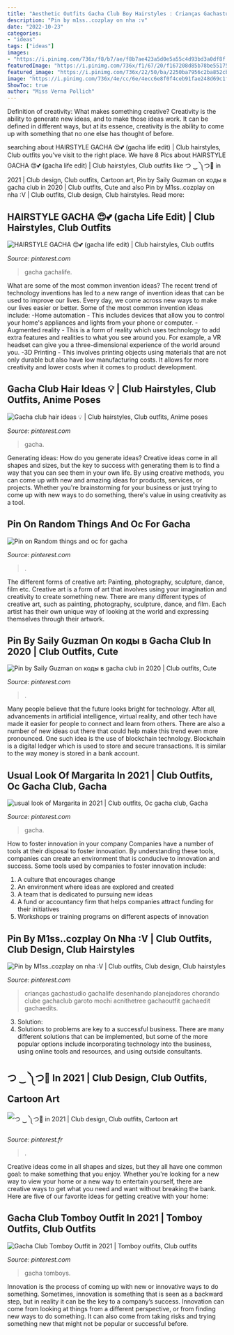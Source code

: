 ```yaml
---
title: "Aesthetic Outfits Gacha Club Boy Hairstyles : Crianças Gachastudio Gachalife Desenhando Planejadores Chorando Clube Gachaclub Garoto Mochi Acnithetree Gachaoutfit Gachaedit Gachaedits"
description: "Pin by m1ss..cozplay on nha :v"
date: "2022-10-23"
categories:
- "ideas"
tags: ["ideas"]
images:
- "https://i.pinimg.com/736x/f8/b7/ae/f8b7ae423a5d0e5a55c4d93bd3a0df8f.jpg"
featuredImage: "https://i.pinimg.com/736x/f1/67/20/f167208d85b78be551751aba45b617f2.jpg"
featured_image: "https://i.pinimg.com/736x/22/50/ba/2250ba7956c2ba852cb6b633808dec9a.jpg"
image: "https://i.pinimg.com/736x/4e/cc/6e/4ecc6e8f0f4ceb91fae248d69c1f7e50.jpg"
ShowToc: true
author: "Miss Verna Pollich"
---
```



Definition of creativity: What makes something creative?
Creativity is the ability to generate new ideas, and to make those ideas work. It can be defined in different ways, but at its essence, creativity is the ability to come up with something that no one else has thought of before.

	

		
searching about HAIRSTYLE GACHA 😍💕 (gacha life edit) | Club hairstyles, Club outfits you've visit to the right place. We have 8 Pics about HAIRSTYLE GACHA 😍💕 (gacha life edit) | Club hairstyles, Club outfits like つ ‿ ༽つ🔪 in 2021 | Club design, Club outfits, Cartoon art, Pin by Saily Guzman on коды в gacha club in 2020 | Club outfits, Cute and also Pin by M1ss..cozplay on nha :V | Club outfits, Club design, Club hairstyles. Read more:
		
    
## HAIRSTYLE GACHA 😍💕 (gacha Life Edit) | Club Hairstyles, Club Outfits

<img loading=lazy src="https://i.pinimg.com/736x/ae/6b/eb/ae6bebff3ab6bd9f6d47c040b781987b.jpg" onerror="this.onerror=null;this.src='https://tse1.mm.bing.net/th?id=OIP.O7o4nEYRzMsGn9Wsr4mWhgHaHa&amp;pid=15.1';" alt="HAIRSTYLE GACHA 😍💕 (gacha life edit) | Club hairstyles, Club outfits">

_Source: pinterest.com_

>gacha gachalife. 

	

What are some of the most common invention ideas?
The recent trend of technology inventions has led to a new range of invention ideas that can be used to improve our lives. Every day, we come across new ways to make our lives easier or better. Some of the most common invention ideas include: 
-Home automation - This includes devices that allow you to control your home's appliances and lights from your phone or computer. 
-Augmented reality - This is a form of reality which uses technology to add extra features and realities to what you see around you. For example, a VR headset can give you a three-dimensional experience of the world around you. 
-3D Printing - This involves printing objects using materials that are not only durable but also have low manufacturing costs. It allows for more creativity and lower costs when it comes to product development.

    
## Gacha Club Hair Ideas 💡 | Club Hairstyles, Club Outfits, Anime Poses

<img loading=lazy src="https://i.pinimg.com/736x/f1/67/20/f167208d85b78be551751aba45b617f2.jpg" onerror="this.onerror=null;this.src='https://tse4.mm.bing.net/th?id=OIP.A6-yyc8SkiauRf3ZrP8XKAHaDu&amp;pid=15.1';" alt="Gacha club hair ideas 💡 | Club hairstyles, Club outfits, Anime poses">

_Source: pinterest.com_

>gacha. 

	

Generating ideas: How do you generate ideas?
Creative ideas come in all shapes and sizes, but the key to success with generating them is to find a way that you can see them in your own life. By using creative methods, you can come up with new and amazing ideas for products, services, or projects. Whether you're brainstorming for your business or just trying to come up with new ways to do something, there's value in using creativity as a tool.

    
## Pin On Random Things And Oc For Gacha

<img loading=lazy src="https://i.pinimg.com/736x/eb/35/8a/eb358a3e2722a8c4f7f6fd5bff8cc294.jpg" onerror="this.onerror=null;this.src='https://tse4.mm.bing.net/th?id=OIP.YvnoNTbrP51JUZSjppQwDAHaJ3&amp;pid=15.1';" alt="Pin on Random things and oc for gacha">

_Source: pinterest.com_

>. 

	

The different forms of creative art: Painting, photography, sculpture, dance, film etc.
Creative art is a form of art that involves using your imagination and creativity to create something new. There are many different types of creative art, such as painting, photography, sculpture, dance, and film. Each artist has their own unique way of looking at the world and expressing themselves through their artwork.

    
## Pin By Saily Guzman On коды в Gacha Club In 2020 | Club Outfits, Cute

<img loading=lazy src="https://i.pinimg.com/736x/3c/3c/df/3c3cdf8ecd7399ebec8a0641f8cac193.jpg" onerror="this.onerror=null;this.src='https://tse2.mm.bing.net/th?id=OIP.lWmAgaowp_X6FkVXQXlTzQHaHS&amp;pid=15.1';" alt="Pin by Saily Guzman on коды в gacha club in 2020 | Club outfits, Cute">

_Source: pinterest.com_

>. 

	

Many people believe that the future looks bright for technology. After all, advancements in artificial intelligence, virtual reality, and other tech have made it easier for people to connect and learn from others. There are also a number of new ideas out there that could help make this trend even more pronounced. One such idea is the use of blockchain technology. Blockchain is a digital ledger which is used to store and secure transactions. It is similar to the way money is stored in a bank account.

    
## Usual Look Of Margarita In 2021 | Club Outfits, Oc Gacha Club, Gacha

<img loading=lazy src="https://i.pinimg.com/736x/22/50/ba/2250ba7956c2ba852cb6b633808dec9a.jpg" onerror="this.onerror=null;this.src='https://tse3.mm.bing.net/th?id=OIP.pX3o9nkERtICzM5z-9ZgrgHaGi&amp;pid=15.1';" alt="usual look of Margarita in 2021 | Club outfits, Oc gacha club, Gacha">

_Source: pinterest.com_

>gacha. 

	

How to foster innovation in your company
Companies have a number of tools at their disposal to foster innovation. By understanding these tools, companies can create an environment that is conducive to innovation and success. 
Some tools used by companies to foster innovation include: 

1. A culture that encourages change 
2. An environment where ideas are explored and created 
3. A team that is dedicated to pursuing new ideas 
4. A fund or accountancy firm that helps companies attract funding for their initiatives 
5. Workshops or training programs on different aspects of innovation 

    
## Pin By M1ss..cozplay On Nha :V | Club Outfits, Club Design, Club Hairstyles

<img loading=lazy src="https://i.pinimg.com/736x/4e/cc/6e/4ecc6e8f0f4ceb91fae248d69c1f7e50.jpg" onerror="this.onerror=null;this.src='https://tse2.mm.bing.net/th?id=OIP.JwoPlqxyG9B8Pg9YW36yDgHaIh&amp;pid=15.1';" alt="Pin by M1ss..cozplay on nha :V | Club outfits, Club design, Club hairstyles">

_Source: pinterest.com_

>crianças gachastudio gachalife desenhando planejadores chorando clube gachaclub garoto mochi acnithetree gachaoutfit gachaedit gachaedits. 

	

3. Solution:
3. Solutions to problems are key to a successful business. There are many different solutions that can be implemented, but some of the more popular options include incorporating technology into the business, using online tools and resources, and using outside consultants.

    
## つ ‿ ༽つ🔪 In 2021 | Club Design, Club Outfits, Cartoon Art

<img loading=lazy src="https://i.pinimg.com/736x/5a/cc/45/5acc45534e6171633b3fa71b628225c6.jpg" onerror="this.onerror=null;this.src='https://tse4.mm.bing.net/th?id=OIP._0x2g4XoUI-_bLcaEB7_LwHaL_&amp;pid=15.1';" alt="つ ‿ ༽つ🔪 in 2021 | Club design, Club outfits, Cartoon art">

_Source: pinterest.fr_

>. 

	

Creative ideas come in all shapes and sizes, but they all have one common goal: to make something that you enjoy. Whether you're looking for a new way to view your home or a new way to entertain yourself, there are creative ways to get what you need and want without breaking the bank. Here are five of our favorite ideas for getting creative with your home: 

    
## Gacha Club Tomboy Outfit In 2021 | Tomboy Outfits, Club Outfits

<img loading=lazy src="https://i.pinimg.com/736x/f8/b7/ae/f8b7ae423a5d0e5a55c4d93bd3a0df8f.jpg" onerror="this.onerror=null;this.src='https://tse3.mm.bing.net/th?id=OIP.RrzqGc259aqCfP0AlHp8-QHaF3&amp;pid=15.1';" alt="Gacha Club Tomboy Outfit in 2021 | Tomboy outfits, Club outfits">

_Source: pinterest.com_

>gacha tomboys. 

	

Innovation is the process of coming up with new or innovative ways to do something. Sometimes, innovation is something that is seen as a backward step, but in reality it can be the key to a company’s success. Innovation can come from looking at things from a different perspective, or from finding new ways to do something. It can also come from taking risks and trying something new that might not be popular or successful before.

